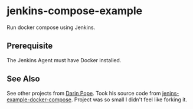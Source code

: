 # jenkins-compose-example

Run docker compose using Jenkins. 

## Prerequisite

The Jenkins Agent must have Docker installed. 

## See Also

See other projects from [Darin Pope](https://github.com/darinpope). Took his source code from [jenins-example-docker-compose](https://github.com/darinpope/jenkins-example-docker-compose). Project was so small I didn't feel like forking it.

